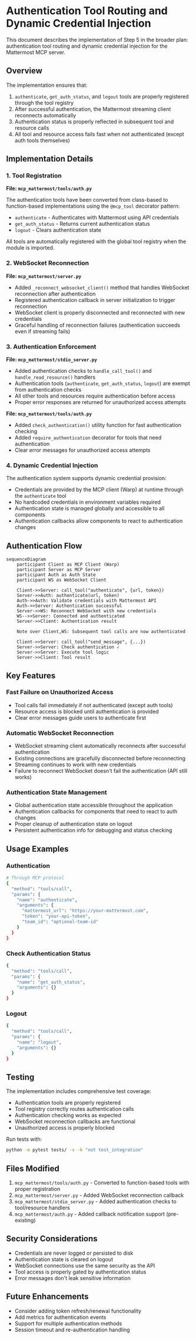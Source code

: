 # Authentication Tool Routing and Dynamic Credential Injection

This document describes the implementation of Step 5 in the broader plan: authentication tool routing and dynamic credential injection for the Mattermost MCP server.

## Overview

The implementation ensures that:

1. `authenticate`, `get_auth_status`, and `logout` tools are properly registered through the tool registry
2. After successful authentication, the Mattermost streaming client reconnects automatically
3. Authentication status is properly reflected in subsequent tool and resource calls
4. All tool and resource access fails fast when not authenticated (except auth tools themselves)

## Implementation Details

### 1. Tool Registration

**File: `mcp_mattermost/tools/auth.py`**

The authentication tools have been converted from class-based to function-based implementations using the `@mcp_tool` decorator pattern:

- `authenticate` - Authenticates with Mattermost using API credentials
- `get_auth_status` - Returns current authentication status
- `logout` - Clears authentication state

All tools are automatically registered with the global tool registry when the module is imported.

### 2. WebSocket Reconnection

**File: `mcp_mattermost/server.py`**

- Added `_reconnect_websocket_client()` method that handles WebSocket reconnection after authentication
- Registered authentication callback in server initialization to trigger reconnection
- WebSocket client is properly disconnected and reconnected with new credentials
- Graceful handling of reconnection failures (authentication succeeds even if streaming fails)

### 3. Authentication Enforcement

**File: `mcp_mattermost/stdio_server.py`**

- Added authentication checks to `handle_call_tool()` and `handle_read_resource()` handlers
- Authentication tools (`authenticate`, `get_auth_status`, `logout`) are exempt from authentication checks
- All other tools and resources require authentication before access
- Proper error responses are returned for unauthorized access attempts

**File: `mcp_mattermost/tools/auth.py`**

- Added `check_authentication()` utility function for fast authentication checking
- Added `require_authentication` decorator for tools that need authentication
- Clear error messages for unauthorized access attempts

### 4. Dynamic Credential Injection

The authentication system supports dynamic credential provision:

- Credentials are provided by the MCP client (Warp) at runtime through the `authenticate` tool
- No hardcoded credentials in environment variables required
- Authentication state is managed globally and accessible to all components
- Authentication callbacks allow components to react to authentication changes

## Authentication Flow

```mermaid
sequenceDiagram
    participant Client as MCP Client (Warp)
    participant Server as MCP Server
    participant Auth as Auth State
    participant WS as WebSocket Client

    Client->>Server: call_tool("authenticate", {url, token})
    Server->>Auth: authenticate(url, token)
    Auth->>Auth: Validate credentials with Mattermost API
    Auth->>Server: Authentication successful
    Server->>WS: Reconnect WebSocket with new credentials
    WS-->>Server: Connected and authenticated
    Server->>Client: Authentication result

    Note over Client,WS: Subsequent tool calls are now authenticated

    Client->>Server: call_tool("send_message", {...})
    Server->>Server: Check authentication ✓
    Server->>Server: Execute tool logic
    Server->>Client: Tool result
```

## Key Features

### Fast Failure on Unauthorized Access

- Tool calls fail immediately if not authenticated (except auth tools)
- Resource access is blocked until authentication is provided
- Clear error messages guide users to authenticate first

### Automatic WebSocket Reconnection

- WebSocket streaming client automatically reconnects after successful authentication
- Existing connections are gracefully disconnected before reconnecting
- Streaming continues to work with new credentials
- Failure to reconnect WebSocket doesn't fail the authentication (API still works)

### Authentication State Management

- Global authentication state accessible throughout the application
- Authentication callbacks for components that need to react to auth changes
- Proper cleanup of authentication state on logout
- Persistent authentication info for debugging and status checking

## Usage Examples

### Authentication

```bash
# Through MCP protocol
{
  "method": "tools/call",
  "params": {
    "name": "authenticate",
    "arguments": {
      "mattermost_url": "https://your-mattermost.com",
      "token": "your-api-token",
      "team_id": "optional-team-id"
    }
  }
}
```

### Check Authentication Status

```bash
{
  "method": "tools/call",
  "params": {
    "name": "get_auth_status",
    "arguments": {}
  }
}
```

### Logout

```bash
{
  "method": "tools/call",
  "params": {
    "name": "logout",
    "arguments": {}
  }
}
```

## Testing

The implementation includes comprehensive test coverage:

- Authentication tools are properly registered
- Tool registry correctly routes authentication calls
- Authentication checking works as expected
- WebSocket reconnection callbacks are functional
- Unauthorized access is properly blocked

Run tests with:
```bash
python -m pytest tests/ -v -k "not test_integration"
```

## Files Modified

1. `mcp_mattermost/tools/auth.py` - Converted to function-based tools with proper registration
2. `mcp_mattermost/server.py` - Added WebSocket reconnection callback
3. `mcp_mattermost/stdio_server.py` - Added authentication checks to tool/resource handlers
4. `mcp_mattermost/auth.py` - Added callback notification support (pre-existing)

## Security Considerations

- Credentials are never logged or persisted to disk
- Authentication state is cleared on logout
- WebSocket connections use the same security as the API
- Tool access is properly gated by authentication status
- Error messages don't leak sensitive information

## Future Enhancements

- Consider adding token refresh/renewal functionality
- Add metrics for authentication events
- Support for multiple authentication methods
- Session timeout and re-authentication handling

